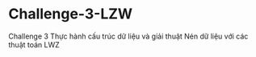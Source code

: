 # Challenge-3-LZW
Challenge 3 Thực hành cấu trúc dữ liệu và giải thuật
Nén dữ liệu với các thuật toán LWZ

